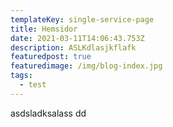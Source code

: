 ```yaml
---
templateKey: single-service-page
title: Hemsidor
date: 2021-03-11T14:06:43.753Z
description: ASLKdlasjkflafk
featuredpost: true
featuredimage: /img/blog-index.jpg
tags:
  - test
---
```

asdsladksalass dd